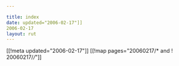 ```yaml
---

title: index
date: updated="2006-02-17"]]
2006-02-17
layout: rut
---
```


[[!meta updated="2006-02-17"]]
[[!map pages="20060217/* and ! 20060217/*/*"]]
